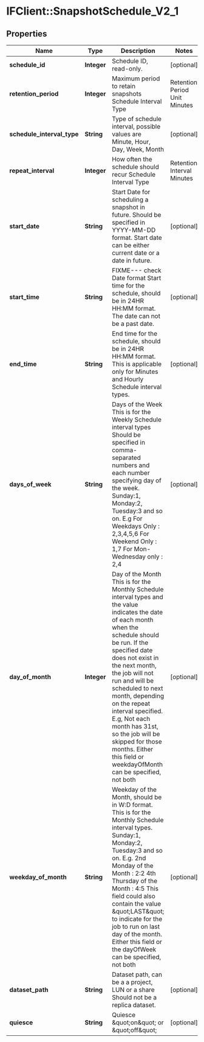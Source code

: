 # IFClient::SnapshotSchedule_V2_1

## Properties
Name | Type | Description | Notes
------------ | ------------- | ------------- | -------------
**schedule_id** | **Integer** | Schedule ID, read-only. | [optional] 
**retention_period** | **Integer** | Maximum period to retain snapshots Schedule Interval Type | Retention Period Unit     Minutes             | Days     Hourly              | Days     Daily               | Weeks     Weekly              | Months     Monthly             | Years  | [optional] 
**schedule_interval_type** | **String** | Type of schedule interval, possible values are  Minute, Hour, Day, Week, Month  | [optional] 
**repeat_interval** | **Integer** | How often the schedule should recur    Schedule Interval Type | Retention Interval      Minutes             | in Minutes      Hourly              | in Hours      Daily               | in Days      Weekly              | in Weeks      Monthly             | in Months  | [optional] 
**start_date** | **String** | Start Date for scheduling a snapshot in future. Should be specified in YYYY-MM-DD format. Start date can be either current date or a date in future.  | [optional] 
**start_time** | **String** | FIXME--- check Date format Start time for the schedule, should be in 24HR HH:MM format. The date can not be a past date.  | [optional] 
**end_time** | **String** | End time for the schedule, should be in 24HR HH:MM format. This is applicable only for Minutes and Hourly Schedule  interval types.  | [optional] 
**days_of_week** | **String** | Days of the Week This is for the Weekly Schedule interval types Should be specified in comma-separated numbers and each number specifying day of the week.  Sunday:1, Monday:2, Tuesday:3 and so on.  E.g   For Weekdays Only      : 2,3,4,5,6   For Weekend Only       : 1,7   For Mon-Wednesday only : 2,4  | [optional] 
**day_of_month** | **Integer** | Day of the Month This is for the Monthly Schedule interval types and the value indicates the date of each month when the schedule should be run.  If the specified date does not exist in the next month, the job will  not run and will be scheduled to next month, depending on the repeat  interval specified. E.g, Not each month has 31st, so the job will be skipped for those  months.  Either this field or weekdayOfMonth can be specified, not both  | [optional] 
**weekday_of_month** | **String** | Weekday of the Month, should be in W:D format. This is for the Monthly Schedule interval types. Sunday:1, Monday:2, Tuesday:3 and so on. E.g.   2nd Monday of the Month   : 2:2  4th Thursday of the Month : 4:5  This field could also contain the value \&quot;LAST\&quot; to indicate for  the job to run on last day of the month.  Either this field or the dayOfWeek can be specified, not both  | [optional] 
**dataset_path** | **String** | Dataset path, can be a a project, LUN or a share Should not be a replica dataset.  | [optional] 
**quiesce** | **String** | Quiesce \&quot;on\&quot; or \&quot;off\&quot; | [optional] 


